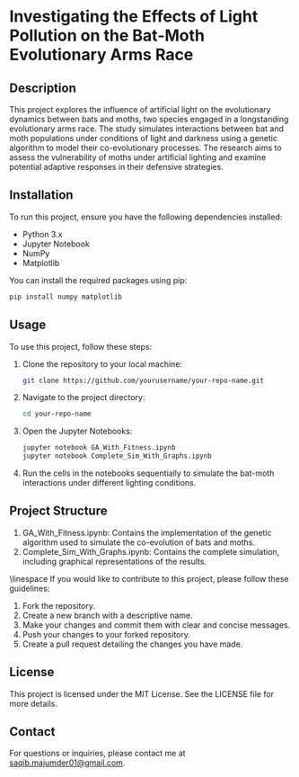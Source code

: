 # Investigating the Effects of Light Pollution on the Bat-Moth Evolutionary Arms Race

## Description

This project explores the influence of artificial light on the evolutionary dynamics between bats and moths, two species engaged in a longstanding evolutionary arms race. The study simulates interactions between bat and moth populations under conditions of light and darkness using a genetic algorithm to model their co-evolutionary processes. The research aims to assess the vulnerability of moths under artificial lighting and examine potential adaptive responses in their defensive strategies.

## Installation

To run this project, ensure you have the following dependencies installed:

- Python 3.x
- Jupyter Notebook
- NumPy
- Matplotlib

You can install the required packages using pip:

```bash
pip install numpy matplotlib
```

## Usage
To use this project, follow these steps:
1. Clone the repository to your local machine:
    ```bash
   git clone https://github.com/yourusername/your-repo-name.git
   ```
2. Navigate to the project directory:
   ```bash
   cd your-repo-name
   ```
3. Open the Jupyter Notebooks:
   ```bash
   jupyter notebook GA_With_Fitness.ipynb
   jupyter notebook Complete_Sim_With_Graphs.ipynb
   ```
4. Run the cells in the notebooks sequentially to simulate the bat-moth interactions under different lighting conditions.



## Project Structure
1. GA_With_Fitness.ipynb: Contains the implementation of the genetic algorithm used to simulate the co-evolution of bats and moths.
2. Complete_Sim_With_Graphs.ipynb: Contains the complete simulation, including graphical representations of the results.


\linespace
If you would like to contribute to this project, please follow these guidelines:
1. Fork the repository.
2. Create a new branch with a descriptive name.
3. Make your changes and commit them with clear and concise messages.
4. Push your changes to your forked repository.
5. Create a pull request detailing the changes you have made.
   
## License
This project is licensed under the MIT License. See the LICENSE file for more details.

## Contact
For questions or inquiries, please contact me at saqib.majumder01@gmail.com.
